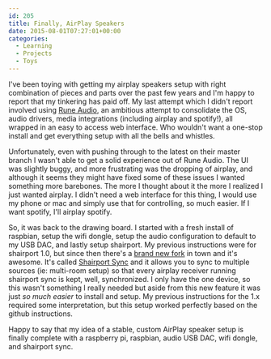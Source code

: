 ```yaml
---
id: 205
title: Finally, AirPlay Speakers
date: 2015-08-01T07:27:01+00:00
categories:
  - Learning
  - Projects
  - Toys
---
```


I've been toying with getting my airplay speakers setup with right combination of pieces and parts over the past few years and I'm happy to report that my tinkering has paid off. My last attempt which I didn't report involved using [Rune Audio](http://www.runeaudio.com/ "Rune Audio"), an ambitious attempt to consolidate the OS, audio drivers, media integrations (including airplay and spotify!), all wrapped in an easy to access web interface. Who wouldn't want a one-stop install and get everything setup with all the bells and whistles.

Unfortunately, even with pushing through to the latest on their master branch I wasn't able to get a solid experience out of Rune Audio. The UI was slightly buggy, and more frustrating was the dropping of airplay, and although it seems they might have fixed some of these issues I wanted something more barebones. The more I thought about it the more I realized I just wanted airplay. I didn't need a web interface for this thing, I would use my phone or mac and simply use that for controlling, so much easier. If I want spotify, I'll airplay spotify.

So, it was back to the drawing board. I started with a fresh install of raspbian, setup the wifi dongle, setup the audio configuration to default to my USB DAC, and lastly setup shairport. My previous instructions were for shairport 1.0, but since then there's a [brand new fork](https://github.com/mikebrady/shairport-sync) in town and it's awesome. It's called [Shairport Sync](https://github.com/mikebrady/shairport-sync) and it allows you to sync to multiple sources (ie: multi-room setup) so that every airplay receiver running shairport sync is kept, well, synchronized. I only have the one device, so this wasn't something I really needed but aside from this new feature it was just *so much easier* to install and setup. My previous instructions for the 1.x required some interpretation, but this setup worked perfectly based on the github instructions.

Happy to say that my idea of a stable, custom AirPlay speaker setup is finally complete with a raspberry pi, raspbian, audio USB DAC, wifi dongle, and shairport sync.
